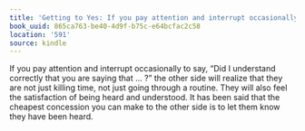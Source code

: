 ```yaml
---
title: 'Getting to Yes: If you pay attention and interrupt occasionally to say, “Did…'
book_uuid: 865ca763-be40-4d9f-b75c-e64bcfac2c58
location: '591'
source: kindle
---
```


If you pay attention and interrupt occasionally to say, “Did I understand correctly that you are saying that ... ?” the other side will realize that they are not just killing time, not just going through a routine. They will also feel the satisfaction of being heard and understood. It has been said that the cheapest concession you can make to the other side is to let them know they have been heard.